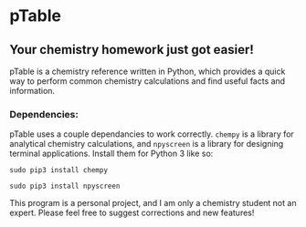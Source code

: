 # pTable

##  Your chemistry homework just got easier!

pTable is a chemistry reference written in Python, which provides a quick way to perform common chemistry calculations and find useful facts and information.

### Dependencies:

pTable uses a couple dependancies to work correctly. 
`chempy` is a library for analytical chemistry calculations, and `npyscreen` is a library for designing terminal applications.
Install them for Python 3 like so:

`sudo pip3 install chempy`

`sudo pip3 install npyscreen`

This program is a personal project, and I am only a chemistry student not an expert. Please feel free to suggest corrections and new features!


